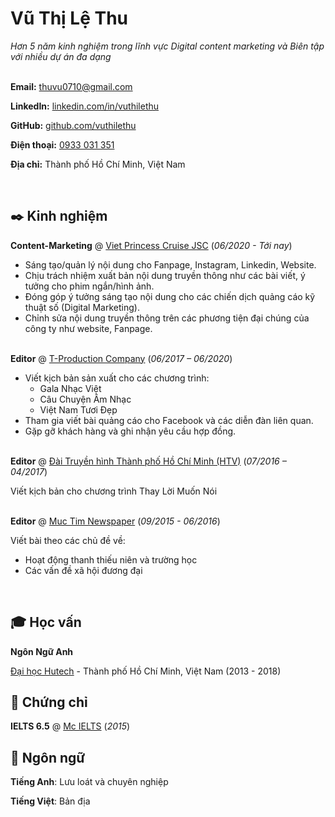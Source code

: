 # Vũ Thị Lệ Thu
*Hơn 5 năm kinh nghiệm trong lĩnh vực Digital content marketing và Biên tập với nhiều dự án đa dạng*<br><br>

**Email:** [thuvu0710@gmail.com](mailto:thuvu0710@gmail.com)

**LinkedIn:** [linkedin.com/in/vuthilethu](https://www.linkedin.com/in/vuthilethu/)

**GitHub:** [github.com/vuthilethu](https://vuthilethu.github.io/vn)

**Điện thoại:** [0933 031 351](tel:+84933031351)

**Địa chỉ:** Thành phố Hồ Chí Minh, Việt Nam

<br>

## ✒️ Kinh nghiệm

**Content-Marketing** @ [Viet Princess Cruise JSC](https://www.saigonprincess.com.vn/) (*06/2020 - Tới nay*)
- Sáng tạo/quản lý nội dung cho Fanpage, Instagram, Linkedin, Website.
- Chịu trách nhiệm xuất bản nội dung truyền thông như các bài viết, ý tưởng cho phim ngắn/hình ảnh.
- Đóng góp ý tưởng sáng tạo nội dung cho các chiến dịch quảng cáo kỹ thuật số (Digital Marketing).
- Chỉnh sửa nội dung truyền thông trên các phương tiện đại chúng của công ty như website, Fanpage.
<br><br>

**Editor** @ [T-Production Company](https://www.youtube.com/c/TProductionChannel/community) (*06/2017 – 06/2020*)
- Viết kịch bản sản xuất cho các chương trình:
  - Gala Nhạc Việt
  - Câu Chuyện Âm Nhạc
  - Việt Nam Tươi Đẹp
- Tham gia viết bài quảng cáo cho Facebook và các diễn đàn liên quan.
- Gặp gỡ khách hàng và ghi nhận yêu cầu hợp đồng.
<br><br>

**Editor** @ [Đài Truyền hình Thành phố Hồ Chí Minh (HTV)](http://www.htv.com.vn/) (*07/2016 – 04/2017*)

Viết kịch bản cho chương trình Thay Lời Muốn Nói
<br><br>

**Editor** @ [Muc Tim Newspaper](http://muctim.com.vn/) (*09/2015 - 06/2016*)

Viết bài theo các chủ đề về: 
- Hoạt động thanh thiếu niên và trường học
- Các vấn đề xã hội đương đại
<br>

## 🎓 Học vấn
**Ngôn Ngữ Anh**

[Đại học Hutech](https://www.hutech.edu.vn/) - Thành phố Hồ Chí Minh, Việt Nam (2013 - 2018)

## 📜 Chứng chỉ
**IELTS 6.5** @ [Mc IELTS](https://mcielts.com/) (*2015*)

## 💬 Ngôn ngữ
**Tiếng Anh**: Lưu loát và chuyên nghiệp

**Tiếng Việt**: Bản địa
